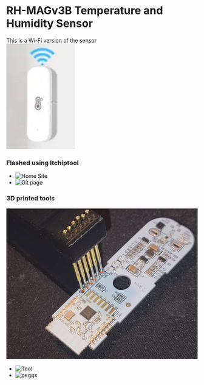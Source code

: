 # RH-MAGv3B Temperature and Humidity Sensor

This is a Wi-Fi version of the sensor</br>
![RH-MAGv3B Sensor](rh-magv3b-sensor.jpg)

### Flashed using ltchiptool
- ![Home Site](https://docs.libretiny.eu/docs/flashing/tools/ltchiptool/)
- ![Git page](https://github.com/libretiny-eu/ltchiptool/releases/tag/v4.10.1)

### 3D printed tools
![ex. Tool](rh-magv3b-flash.jpg)
 - ![Tool]([thi](https://www.thingiverse.com/azsasin/designs)https://www.thingiverse.com/azsasin/designs)
 - ![peggs](https://www.amazon.com/dp/B07SJC749L)
